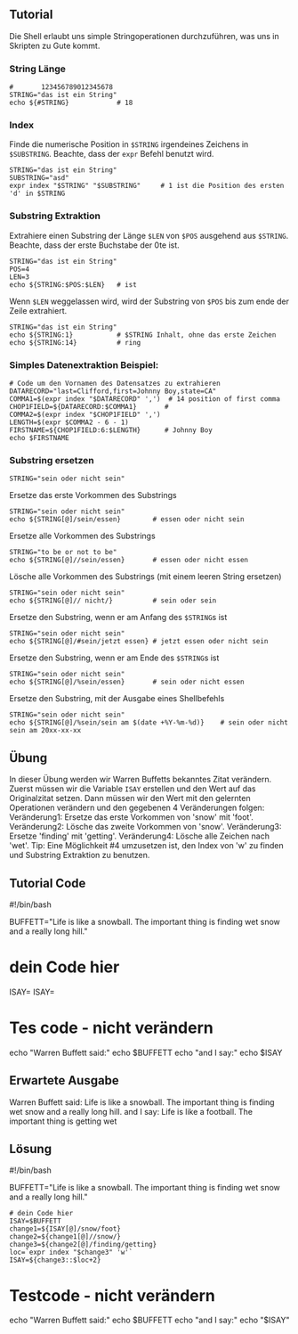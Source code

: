 Tutorial
--------
Die Shell erlaubt uns simple Stringoperationen durchzuführen, was uns in Skripten zu Gute kommt.

### String Länge

    #       123456789012345678
    STRING="das ist ein String"
    echo ${#STRING}            # 18

### Index

Finde die numerische Position in `$STRING` irgendeines Zeichens in `$SUBSTRING`. Beachte, dass der `expr` Befehl benutzt wird.

    STRING="das ist ein String"
    SUBSTRING="asd"
    expr index "$STRING" "$SUBSTRING"     # 1 ist die Position des ersten 'd' in $STRING

### Substring Extraktion

Extrahiere einen Substring der Länge `$LEN` von `$POS` ausgehend aus `$STRING`. Beachte, dass der erste Buchstabe der 0te ist.

    STRING="das ist ein String"
    POS=4
    LEN=3
    echo ${STRING:$POS:$LEN}   # ist

Wenn `$LEN` weggelassen wird, wird der Substring von `$POS` bis zum ende der Zeile extrahiert.

    STRING="das ist ein String"
    echo ${STRING:1}           # $STRING Inhalt, ohne das erste Zeichen
    echo ${STRING:14}          # ring

### Simples Datenextraktion Beispiel:

    # Code um den Vornamen des Datensatzes zu extrahieren
    DATARECORD="last=Clifford,first=Johnny Boy,state=CA"
    COMMA1=$(expr index "$DATARECORD" ',')  # 14 position of first comma
    CHOP1FIELD=${DATARECORD:$COMMA1}       #
    COMMA2=$(expr index "$CHOP1FIELD" ',')
    LENGTH=$(expr $COMMA2 - 6 - 1)
    FIRSTNAME=${CHOP1FIELD:6:$LENGTH}      # Johnny Boy
    echo $FIRSTNAME

### Substring ersetzen

    STRING="sein oder nicht sein"

Ersetze das erste Vorkommen des Substrings

    STRING="sein oder nicht sein"
    echo ${STRING[@]/sein/essen}        # essen oder nicht sein

Ersetze alle Vorkommen des Substrings

    STRING="to be or not to be"
    echo ${STRING[@]//sein/essen}       # essen oder nicht essen

Lösche alle Vorkommen des Substrings (mit einem leeren String ersetzen)

    STRING="sein oder nicht sein"
    echo ${STRING[@]// nicht/}          # sein oder sein

Ersetze den Substring, wenn er am Anfang des `$STRING`s ist

    STRING="sein oder nicht sein"
    echo ${STRING[@]/#sein/jetzt essen} # jetzt essen oder nicht sein

Ersetze den Substring, wenn er am Ende des `$STRING`s ist

    STRING="sein oder nicht sein"
    echo ${STRING[@]/%sein/essen}       # sein oder nicht essen

Ersetze den Substring, mit der Ausgabe eines Shellbefehls

    STRING="sein oder nicht sein"
    echo ${STRING[@]/%sein/sein am $(date +%Y-%m-%d)}    # sein oder nicht sein am 20xx-xx-xx

Übung
-----
In dieser Übung werden wir Warren Buffetts bekanntes Zitat verändern. Zuerst müssen wir die Variable `ISAY` erstellen und den Wert auf das Originalzitat setzen. Dann müssen wir den Wert mit den gelernten Operationen verändern und den gegebenen 4 Veränderungen folgen:
Veränderung1: Ersetze das erste Vorkommen von 'snow' mit 'foot'.
Veränderung2: Lösche das zweite Vorkommen von 'snow'.
Veränderung3: Ersetze 'finding' mit 'getting'.
Veränderung4: Lösche alle Zeichen nach 'wet'. Tip: Eine Möglichkeit #4 umzusetzen ist, den Index von 'w' zu finden und Substring Extraktion zu benutzen.

Tutorial Code
-------------
#!/bin/bash

BUFFETT="Life is like a snowball. The important thing is finding wet snow and a really long hill."
# dein Code hier
ISAY=
ISAY=










# Tes code - nicht verändern 
echo "Warren Buffett said:"
echo $BUFFETT
echo "and I say:"
echo $ISAY

Erwartete Ausgabe
-----------------
Warren Buffett said:
Life is like a snowball. The important thing is finding wet snow and a really long hill.
and I say:
Life is like a football. The important thing is getting wet

Lösung
--------
#!/bin/bash

BUFFETT="Life is like a snowball. The important thing is finding wet snow and a really long hill."

    # dein Code hier
    ISAY=$BUFFETT
    change1=${ISAY[@]/snow/foot}
    change2=${change1[@]//snow/}
    change3=${change2[@]/finding/getting}
    loc=`expr index "$change3" 'w'`
    ISAY=${change3::$loc+2}

# Testcode - nicht verändern
echo "Warren Buffett said:"
echo $BUFFETT
echo "and I say:"
echo "$ISAY"
